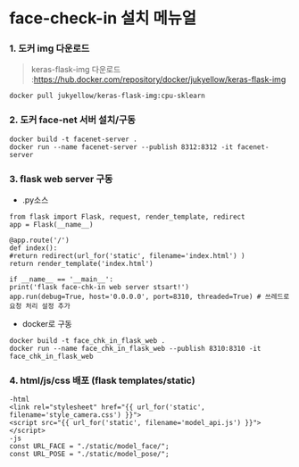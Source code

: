 # face-check-in 설치 메뉴얼

### 1. 도커 img 다운로드
> keras-flask-img 다운로드 :https://hub.docker.com/repository/docker/jukyellow/keras-flask-img  
```
docker pull jukyellow/keras-flask-img:cpu-sklearn
```

### 2. 도커 face-net 서버 설치/구동
```
docker build -t facenet-server .
docker run --name facenet-server --publish 8312:8312 -it facenet-server
```

### 3. flask web server 구동
- .py소스  
```
from flask import Flask, request, render_template, redirect
app = Flask(__name__)

@app.route('/')
def index():
#return redirect(url_for('static', filename='index.html') )
return render_template('index.html')

if __name__ == '__main__':
print('flask face-chk-in web server stsart!')
app.run(debug=True, host='0.0.0.0', port=8310, threaded=True) # 쓰레드로 요청 처리 설정 추가
```
- docker로 구동  
```
docker build -t face_chk_in_flask_web .
docker run --name face_chk_in_flask_web --publish 8310:8310 -it  face_chk_in_flask_web
```

### 4. html/js/css 배포 (flask templates/static)
```
-html
<link rel="stylesheet" href="{{ url_for('static', filename='style_camera.css') }}">
<script src="{{ url_for('static', filename='model_api.js') }}"></script>
-js
const URL_FACE = "./static/model_face/";
const URL_POSE = "./static/model_pose/";
```


